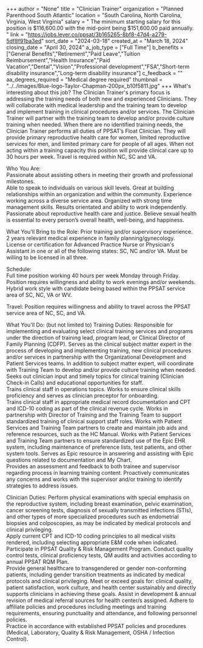 +++
author = "None"
title = "Clinician Trainer"
organization = "Planned Parenthood South Atlantic"
location = "South Carolina, North Carolina, Virginia, West Virginia"
salary = " The minimum starting salary for this position is $116,600.00 with the mid-point being $151,600.00 paid annually. "
link = "https://jobs.lever.co/ppsat/3b165265-8bf8-47d4-a279-5df8f91ba3ed"
sort_date = "2024-03-18"
created_at = "March 18, 2024"
closing_date = "April 30, 2024"
a_job_type = ["Full Time"]
b_benefits = ["General Benefits","Retirement","Paid Leave","Tuition Reimbursement","Health Insurance","Paid Vacation","Dental","Vision","Professional development","FSA","Short-term disability insurance","Long-term disability insurance"]
c_feedback = ""
aa_degrees_required = "Medical degree required"
thumbnail = "../../images/Blue-logo-Taylor-Chapman-200px_b10f5811.jpg"
+++
What's interesting about this job? 
The Clinician Trainer's primary focus is addressing the training needs of both new and experienced Clinicians.  They will collaborate with medical leadership and the training team to develop and implement training in clinical procedures and/or services.  The Clinician Trainer will partner with the training team to develop and/or provide culture training when needed.  When there are no identified training needs, the Clinician Trainer performs all duties of PPSAT’s Float Clinician. They will provide primary reproductive health care for women, limited reproductive services for men, and limited primary care for people of all ages. When not acting within a training capacity this position will provide clinical care up to 30 hours per week. Travel is required within NC, SC and VA.  

Who You Are:  
Passionate about assisting others in meeting their growth and professional milestones.  
Able to speak to individuals on various skill levels. 
Great at building relationships within an organization and within the community. 
Experience working across a diverse service area. 
Organized with strong time management skills. 
Results orientated and ability to work independently. 
Passionate about reproductive health care and justice. 
Believe sexual health is essential to every person’s overall health, well-being, and happiness. 

What You'll Bring to the Role: 
Prior training and/or supervisory experience.  
2 years relevant medical experience in family planning/gynecology.  
License or certification for Advanced Practice Nurse or Physician's Assistant in one or all of the following states: SC, NC and/or VA.  Must be willing to be licensed in all three.   

Schedule:  
Full time position working 40 hours per week Monday through Friday.  Position requires willingness and ability to work evenings and/or weekends. Hybrid work style with candidate being based within the PPSAT service area of SC, NC, VA or WV.   
  
Travel: 
Position requires willingness and ability to travel across the PPSAT service area of NC, SC, and VA.   

What You'll Do: (but not limited to)
Training Duties: 
Responsible for implementing and evaluating select clinical training services and programs under the direction of training lead, program lead, or Clinical Director of Family Planning (CDFP). 
Serves as the clinical subject matter expert in the process of developing and implementing training, new clinical procedures and/or services in partnership with the Organizational Development and Patient Services teams. In addition to subject matter expert, will coordinate with Training Team to develop and/or provide culture training when needed. 
Seeks out clinician input and timely topics for clinical training (Clinician Check-in Calls) and educational opportunities for staff.  
Trains clinical staff in operations topics. 
Works to ensure clinical skills proficiency and serves as clinician preceptor for onboarding.   
Trains clinical staff in appropriate medical record documentation and CPT and ICD-10 coding as part of the clinical revenue cycle. 
Works in partnership with Director of Training and the Training Team to support standardized training of clinical support staff roles. 
Works with Patient Services and Training Team partners to create and maintain job aids and reference resources, such as the HC Manual. 
Works with Patient Services and Training Team partners to ensure standardized use of the Epic EHR system, including maintenance of preference lists, test patients, and other system tools. 
Serves as Epic resource in answering and assisting with Epic questions related to documentation and My Chart.  
Provides an assessment and feedback to both trainee and supervisor regarding process in learning training content. Proactively communicates any concerns and works with the supervisor and/or training to identify strategies to address issues. 

Clinician Duties: 
Perform physical examinations with special emphasis on the reproductive system, including breast examination, pelvic examination, cancer screening tests, diagnosis of sexually transmitted infections (STIs), and other types of more specialized procedures such as endometrial biopsies and colposcopies, as may be indicated by medical protocols and clinical privileging.  
Apply current CPT and ICD-10 coding principles to all medical visits rendered, including selecting appropriate E&M code when indicated. 
Participate in PPSAT Quality & Risk Management Program. Conduct quality control tests, clinical proficiency tests, QM audits and activities according to annual PPSAT RQM Plan.    
Provide general healthcare to transgendered or gender non-conforming patients, including gender transition treatments as indicated by medical protocols and clinical privileging. 
Meet or exceed goals for: clinical quality, patient satisfaction, work culture, and health center sustainably and directly supports clinicians in achieving these goals. 
Assist in development & annual revision of medical referral sources for health center/s assigned. 
Adhere to affiliate policies and procedures including meetings and training requirements, ensuring punctuality and attendance, and following personnel policies.  
Practice in accordance with established PPSAT policies and procedures (Medical, Laboratory, Quality & Risk Management, OSHA / Infection Control). 